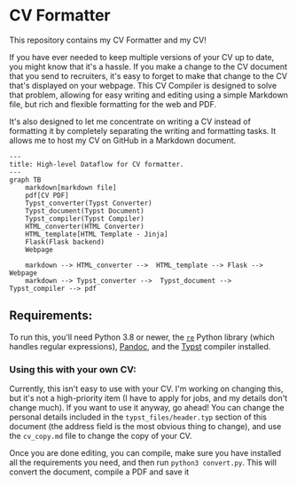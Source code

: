 # CV Formatter

This repository contains my CV Formatter and my CV!

If you have ever needed to keep multiple versions of your CV up to date, you might know that it's a hassle. If you make a change to the CV document that you send to recruiters, it's easy to forget to make that change to the CV that's displayed on your webpage. This CV Compiler is designed to solve that problem, allowing for easy writing and editing using a simple Markdown file, but rich and flexible formatting for the web and PDF.

It's also designed to let me concentrate on writing a CV instead of formatting it by completely separating the writing and formatting tasks. It allows me to host my CV on GitHub in a Markdown document.

```mermaid
---
title: High-level Dataflow for CV formatter.
---
graph TB
	markdown[markdown file]
	pdf[CV PDF]
	Typst_converter(Typst Converter)
	Typst_document(Typst Document)
	Typst_compiler(Typst Compiler)
	HTML_converter(HTML Converter)
	HTML_template[HTML Template - Jinja]
	Flask(Flask backend)
	Webpage
	
	markdown --> HTML_converter -->  HTML_template --> Flask --> Webpage
	markdown --> Typst_converter -->  Typst_document --> Typst_compiler --> pdf
```

## Requirements:

To run this, you'll need Python 3.8 or newer, the [`re`](https://docs.python.org/3/library/re.html) Python library (which handles regular expressions), [Pandoc](https://pandoc.org/), and the [Typst](https://typst.app/) compiler installed. 

### Using this with your own CV:
Currently, this isn't easy to use with your CV. I'm working on changing this, but it's not a high-priority item (I have to apply for jobs, and my details don't change much).
If you want to use it anyway, go ahead! You can change the personal details included in the  `typst_files/header.typ` section of this document (the address field is the most obvious thing to change), and use the `cv_copy.md` file to change the copy of your CV.

Once you are done editing, you can compile, make sure you have installed all the requirements you need, and then run `python3 convert.py`. This will convert the document, compile a PDF and save it

